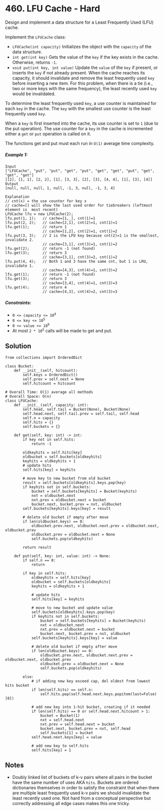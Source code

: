 # 460. LFU Cache - Hard

Design and implement a data structure for a Least Frequently Used (LFU) cache.

Implement the `LFUCache` class:

- `LFUCache(int capacity)` Initializes the object with the `capacity` of the data structure.
- `int get(int key)` Gets the value of the `key` if the key exists in the cache. Otherwise, returns `-1`.
- `void put(int key, int value)` Update the `value` of the `key` if present, or inserts the `key` if not already present. When the cache reaches its capacity, it should invalidate and remove the least frequently used `key` before inserting a new item. For this problem, when there is a tie (i.e., two or more keys with the same frequency), the least recently used `key` would be invalidated.

To determine the least frequently used `key`, a use counter is maintained for each `key` in the cache. The `key` with the smallest use counter is the least frequently used `key`.

When a `key` is first inserted into the cache, its use counter is set to `1` (due to the put operation). The use counter for a `key` in the cache is incremented either a `get` or `put` operation is called on it.

The functions get and put must each run in `O(1)` average time complexity.

##### Example 1:

```
Input
["LFUCache", "put", "put", "get", "put", "get", "get", "put", "get", "get", "get"]
[[2], [1, 1], [2, 2], [1], [3, 3], [2], [3], [4, 4], [1], [3], [4]]
Output
[null, null, null, 1, null, -1, 3, null, -1, 3, 4]

Explanation
// cnt(x) = the use counter for key x
// cache=[] will show the last used order for tiebreakers (leftmost element is  most recent)
LFUCache lfu = new LFUCache(2);
lfu.put(1, 1);   // cache=[1,_], cnt(1)=1
lfu.put(2, 2);   // cache=[2,1], cnt(2)=1, cnt(1)=1
lfu.get(1);      // return 1
                 // cache=[1,2], cnt(2)=1, cnt(1)=2
lfu.put(3, 3);   // 2 is the LFU key because cnt(2)=1 is the smallest, invalidate 2.
                 // cache=[3,1], cnt(3)=1, cnt(1)=2
lfu.get(2);      // return -1 (not found)
lfu.get(3);      // return 3
                 // cache=[3,1], cnt(3)=2, cnt(1)=2
lfu.put(4, 4);   // Both 1 and 3 have the same cnt, but 1 is LRU, invalidate 1.
                 // cache=[4,3], cnt(4)=1, cnt(3)=2
lfu.get(1);      // return -1 (not found)
lfu.get(3);      // return 3
                 // cache=[3,4], cnt(4)=1, cnt(3)=3
lfu.get(4);      // return 4
                 // cache=[4,3], cnt(4)=2, cnt(3)=3
```

##### Constraints:

- <code>0 <= capacity <= 10<sup>4</sup></code>
- <code>0 <= key <= 10<sup>5</sup></code>
- <code>0 <= value <= 10<sup>9</sup></code>
- At most <code>2 * 10<sup>5</sup></code> calls will be made to get and put.

## Solution

```
from collections import OrderedDict

class Bucket:
    def __init__(self, hitcount):
        self.keys = OrderedDict()
        self.prev = self.next = None
        self.hitcount = hitcount

# Overall Time: O(1) average all methods
# Overall Space: O(n)
class LFUCache:
    def __init__(self, capacity: int):
        self.head, self.tail = Bucket(None), Bucket(None)
        self.head.next, self.tail.prev = self.tail, self.head
        self.n = capacity
        self.hits = {}
        self.buckets = {}

    def get(self, key: int) -> int:
        if key not in self.hits:
            return -1

        oldkeyhits = self.hits[key]
        oldbucket = self.buckets[oldkeyhits]
        keyhits = oldkeyhits + 1
        # update hits
        self.hits[key] = keyhits

        # move key to new bucket from old bucket
        result = self.buckets[oldkeyhits].keys.pop(key)
        if keyhits not in self.buckets:
            bucket = self.buckets[keyhits] = Bucket(keyhits)
            nxt = oldbucket.next
            nxt.prev = oldbucket.next = bucket
            bucket.next, bucket.prev = nxt, oldbucket
        self.buckets[keyhits].keys[key] = result

        # delete old bucket if empty after move
        if len(oldbucket.keys) == 0:
            oldbucket.prev.next, oldbucket.next.prev = oldbucket.next, oldbucket.prev
            oldbucket.prev = oldbucket.next = None
            self.buckets.pop(oldkeyhits)
        
        return result

    def put(self, key: int, value: int) -> None:
        if self.n == 0:
            return

        if key in self.hits:
            oldkeyhits = self.hits[key]
            oldbucket = self.buckets[oldkeyhits]
            keyhits = oldkeyhits + 1

            # update hits
            self.hits[key] = keyhits

            # move to new bucket and update value
            self.buckets[oldkeyhits].keys.pop(key)
            if keyhits not in self.buckets:
                bucket = self.buckets[keyhits] = Bucket(keyhits)
                nxt = oldbucket.next
                nxt.prev = oldbucket.next = bucket
                bucket.next, bucket.prev = nxt, oldbucket
            self.buckets[keyhits].keys[key] = value
    
            # delete old bucket if empty after move
            if len(oldbucket.keys) == 0:
                oldbucket.prev.next, oldbucket.next.prev = oldbucket.next, oldbucket.prev
                oldbucket.prev = oldbucket.next = None
                self.buckets.pop(oldkeyhits)
        
        else:
            # if adding new key exceed cap, del oldest from lowest hits bucket
            if len(self.hits) == self.n:
                self.hits.pop(self.head.next.keys.popitem(last=False)[0])

            # add new key into 1-hit bucket, creating if it needed
            if len(self.hits) == 0 or self.head.next.hitcount > 1:
                bucket = Bucket(1)
                nxt = self.head.next
                nxt.prev = self.head.next = bucket
                bucket.next, bucket.prev = nxt, self.head
                self.buckets[1] = bucket
            self.head.next.keys[key] = value

            # add new key to self.hits
            self.hits[key] = 1
```

## Notes
- Doubly linked list of buckets of k-v pairs where all pairs in the bucket have the same number of uses AKA `hits`. Buckets are ordered dictionaries themselves in order to satisfy the constraint that when there are multiple least frequently used k-v pairs we should invalidate the least recently used one. Not hard from a conceptual perspective but correctly addressing all edge cases makes this one tricky.